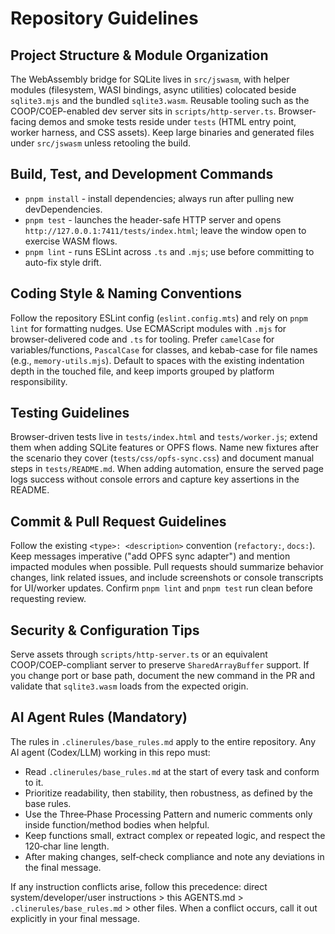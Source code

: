 # Repository Guidelines

## Project Structure & Module Organization

The WebAssembly bridge for SQLite lives in `src/jswasm`, with helper modules (filesystem, WASI bindings, async utilities) colocated beside `sqlite3.mjs` and the bundled `sqlite3.wasm`. Reusable tooling such as the COOP/COEP-enabled dev server sits in `scripts/http-server.ts`. Browser-facing demos and smoke tests reside under `tests` (HTML entry point, worker harness, and CSS assets). Keep large binaries and generated files under `src/jswasm` unless retooling the build.

## Build, Test, and Development Commands

- `pnpm install` - install dependencies; always run after pulling new devDependencies.
- `pnpm test` - launches the header-safe HTTP server and opens `http://127.0.0.1:7411/tests/index.html`; leave the window open to exercise WASM flows.
- `pnpm lint` - runs ESLint across `.ts` and `.mjs`; use before committing to auto-fix style drift.

## Coding Style & Naming Conventions

Follow the repository ESLint config (`eslint.config.mts`) and rely on `pnpm lint` for formatting nudges. Use ECMAScript modules with `.mjs` for browser-delivered code and `.ts` for tooling. Prefer `camelCase` for variables/functions, `PascalCase` for classes, and kebab-case for file names (e.g., `memory-utils.mjs`). Default to spaces with the existing indentation depth in the touched file, and keep imports grouped by platform responsibility.

## Testing Guidelines

Browser-driven tests live in `tests/index.html` and `tests/worker.js`; extend them when adding SQLite features or OPFS flows. Name new fixtures after the scenario they cover (`tests/css/opfs-sync.css`) and document manual steps in `tests/README.md`. When adding automation, ensure the served page logs success without console errors and capture key assertions in the README.

## Commit & Pull Request Guidelines

Follow the existing `<type>: <description>` convention (`refactory:`, `docs:`). Keep messages imperative ("add OPFS sync adapter") and mention impacted modules when possible. Pull requests should summarize behavior changes, link related issues, and include screenshots or console transcripts for UI/worker updates. Confirm `pnpm lint` and `pnpm test` run clean before requesting review.

## Security & Configuration Tips

Serve assets through `scripts/http-server.ts` or an equivalent COOP/COEP-compliant server to preserve `SharedArrayBuffer` support. If you change port or base path, document the new command in the PR and validate that `sqlite3.wasm` loads from the expected origin.

## AI Agent Rules (Mandatory)

The rules in `.clinerules/base_rules.md` apply to the entire repository. Any AI agent (Codex/LLM) working in this repo must:

- Read `.clinerules/base_rules.md` at the start of every task and conform to it.
- Prioritize readability, then stability, then robustness, as defined by the base rules.
- Use the Three‑Phase Processing Pattern and numeric comments only inside function/method bodies when helpful.
- Keep functions small, extract complex or repeated logic, and respect the 120‑char line length.
- After making changes, self‑check compliance and note any deviations in the final message.

If any instruction conflicts arise, follow this precedence: direct system/developer/user instructions > this AGENTS.md > `.clinerules/base_rules.md` > other files. When a conflict occurs, call it out explicitly in your final message.
